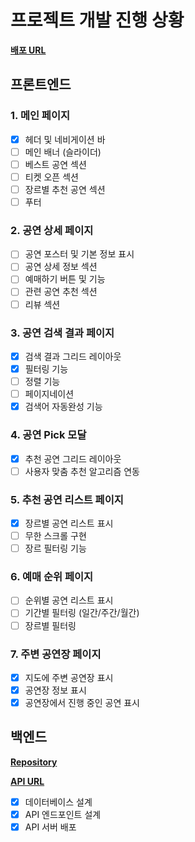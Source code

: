# 프로젝트 개발 진행 상황

**[배포 URL](https://prgrms-api-project.vercel.app/)**

## 프론트엔드

### 1. 메인 페이지

- [x] 헤더 및 네비게이션 바
- [ ] 메인 배너 (슬라이더)
- [ ] 베스트 공연 섹션
- [ ] 티켓 오픈 섹션
- [ ] 장르별 추천 공연 섹션
- [ ] 푸터

### 2. 공연 상세 페이지

- [ ] 공연 포스터 및 기본 정보 표시
- [ ] 공연 상세 정보 섹션
- [ ] 예매하기 버튼 및 기능
- [ ] 관련 공연 추천 섹션
- [ ] 리뷰 섹션

### 3. 공연 검색 결과 페이지

- [x] 검색 결과 그리드 레이아웃
- [x] 필터링 기능
- [ ] 정렬 기능
- [ ] 페이지네이션
- [x] 검색어 자동완성 기능

### 4. 공연 Pick 모달

- [x] 추천 공연 그리드 레이아웃
- [ ] 사용자 맞춤 추천 알고리즘 연동

### 5. 추천 공연 리스트 페이지

- [x] 장르별 공연 리스트 표시
- [ ] 무한 스크롤 구현
- [ ] 장르 필터링 기능

### 6. 예매 순위 페이지

- [ ] 순위별 공연 리스트 표시
- [ ] 기간별 필터링 (일간/주간/월간)
- [ ] 장르별 필터링

### 7. 주변 공연장 페이지

- [x] 지도에 주변 공연장 표시
- [x] 공연장 정보 표시
- [x] 공연장에서 진행 중인 공연 표시

## 백엔드

**[Repository](https://github.com/ruehan/KOPIS-custom-api)**

**[API URL](https://ruehan-kopis.org)**

- [x] 데이터베이스 설계
- [x] API 엔드포인트 설계
- [x] API 서버 배포

